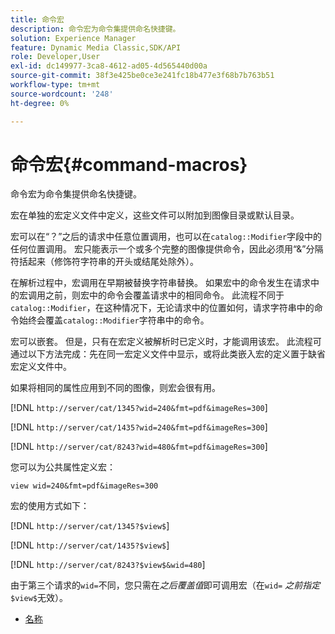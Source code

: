 ```yaml
---
title: 命令宏
description: 命令宏为命令集提供命名快捷键。
solution: Experience Manager
feature: Dynamic Media Classic,SDK/API
role: Developer,User
exl-id: dc149977-3ca8-4612-ad05-4d565440d00a
source-git-commit: 38f3e425be0ce3e241fc18b477e3f68b7b763b51
workflow-type: tm+mt
source-wordcount: '248'
ht-degree: 0%

---
```


# 命令宏{#command-macros}

命令宏为命令集提供命名快捷键。

宏在单独的宏定义文件中定义，这些文件可以附加到图像目录或默认目录。

宏可以在“？”之后的请求中任意位置调用，也可以在`catalog::Modifier`字段中的任何位置调用。 宏只能表示一个或多个完整的图像提供命令，因此必须用“&amp;”分隔符括起来（修饰符字符串的开头或结尾处除外）。

在解析过程中，宏调用在早期被替换字符串替换。 如果宏中的命令发生在请求中的宏调用之前，则宏中的命令会覆盖请求中的相同命令。 此流程不同于`catalog::Modifier`，在这种情况下，无论请求中的位置如何，请求字符串中的命令始终会覆盖`catalog::Modifier`字符串中的命令。

宏可以嵌套。 但是，只有在宏定义被解析时已定义时，才能调用该宏。 此流程可通过以下方法完成：先在同一宏定义文件中显示，或将此类嵌入宏的定义置于缺省宏定义文件中。

如果将相同的属性应用到不同的图像，则宏会很有用。

[!DNL `http://server/cat/1345?wid=240&fmt=pdf&imageRes=300`]

[!DNL `http://server/cat/1435?wid=240&fmt=pdf&imageRes=300`]

[!DNL `http://server/cat/8243?wid=480&fmt=pdf&imageRes=300`]

您可以为公共属性定义宏：

`view wid=240&fmt=pdf&imageRes=300`

宏的使用方式如下：

[!DNL `http://server/cat/1345?$view$`]

[!DNL `http://server/cat/1435?$view$`]

[!DNL `http://server/cat/8243?$view$&wid=480`]

由于第三个请求的`wid=`不同，您只需在&#x200B;*之后覆盖值*&#x200B;即可调用宏（在`wid=` *之前指定* `$view$`无效）。

+ [名称](r-name.md)
